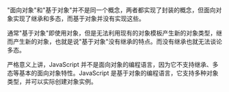 
"面向对象"和"基于对象"并不是同一个概念，两者都实现了封装的概念，但面向对象实现了继承和多态，而基于对象并没有实现这些。

通常"基于对象"即使用对象，但是无法利用现有的对象模板产生新的对象类型，继而产生新的对象，也就是说"基于对象"没有继承的特点。而没有继承也就无法谈论多态。

严格意义上讲，JavaScript 并不是面向对象的编程语言，因为它不支持继承、多态等基本的面向对象特性。JavaScript 是基于对象的编程语言，它支持多种对象类型，并可以实际创建对象实例。
